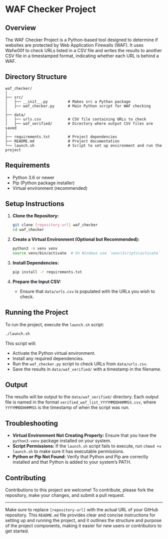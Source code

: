 # WAF Checker Project

## Overview

The WAF Checker Project is a Python-based tool designed to determine if websites are protected by Web Application Firewalls (WAF). It uses Wafw00f to check URLs listed in a CSV file and writes the results to another CSV file in a timestamped format, indicating whether each URL is behind a WAF.

## Directory Structure

```plaintext
waf_checker/
│
├── src/
│   ├── __init__.py         # Makes src a Python package
│   ├── waf_checker.py      # Main Python script for WAF checking
│
├── data/
│   ├── urls.csv            # CSV file containing URLs to check
│   ├── waf_verified/       # Directory where output CSV files are saved
│
├── requirements.txt        # Project dependencies
├── README.md               # Project documentation
└── launch.sh               # Script to set up environment and run the project
```

## Requirements

- Python 3.6 or newer
- Pip (Python package installer)
- Virtual environment (recommended)

## Setup Instructions

1. **Clone the Repository:**
   ```bash
   git clone [repository-url] waf_checker
   cd waf_checker
   ```

2. **Create a Virtual Environment (Optional but Recommended):**
   ```bash
   python3 -m venv venv
   source venv/bin/activate  # On Windows use `venv\Scripts\activate`
   ```

3. **Install Dependencies:**
   ```bash
   pip install -r requirements.txt
   ```

4. **Prepare the Input CSV:**
   - Ensure that `data/urls.csv` is populated with the URLs you wish to check.

## Running the Project

To run the project, execute the `launch.sh` script:

```bash
./launch.sh
```

This script will:
- Activate the Python virtual environment.
- Install any required dependencies.
- Run the `waf_checker.py` script to check URLs from `data/urls.csv`.
- Save the results in `data/waf_verified/` with a timestamp in the filename.

## Output

The results will be output to the `data/waf_verified/` directory. Each output file is named in the format `verified_waf_list_YYYYMMDDHHMMSS.csv`, where `YYYYMMDDHHMMSS` is the timestamp of when the script was run.

## Troubleshooting

- **Virtual Environment Not Creating Properly:** Ensure that you have the `python3-venv` package installed on your system.
- **Script Permissions:** If the `launch.sh` script fails to execute, run `chmod +x launch.sh` to make sure it has executable permissions.
- **Python or Pip Not Found:** Verify that Python and Pip are correctly installed and that Python is added to your system’s PATH.

## Contributing

Contributions to this project are welcome! To contribute, please fork the repository, make your changes, and submit a pull request.

---

Make sure to replace `[repository-url]` with the actual URL of your GitHub repository. This `README.md` file provides clear and concise instructions for setting up and running the project, and it outlines the structure and purpose of the project components, making it easier for new users or contributors to get started.




